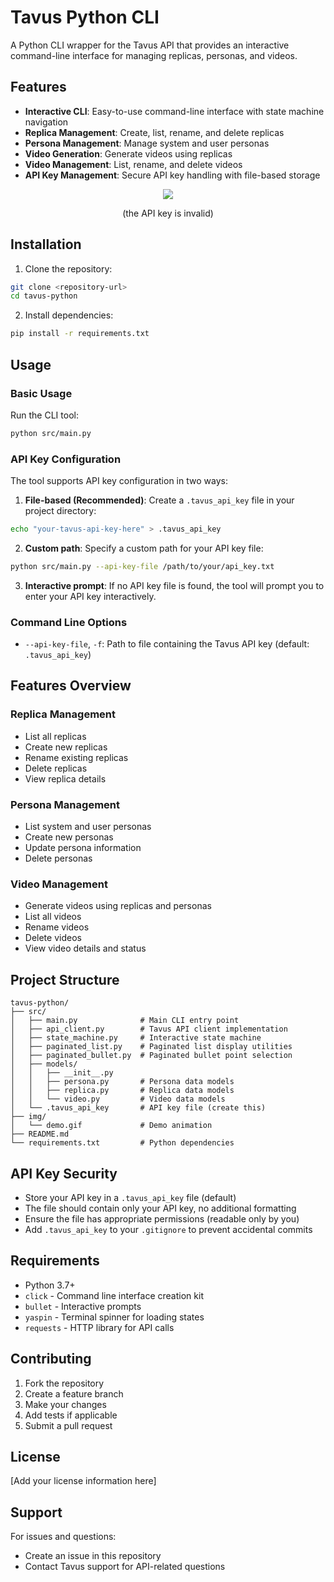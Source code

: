 # Tavus Python CLI

A Python CLI wrapper for the Tavus API that provides an interactive command-line interface for managing replicas, personas, and videos.

## Features

- **Interactive CLI**: Easy-to-use command-line interface with state machine navigation
- **Replica Management**: Create, list, rename, and delete replicas
- **Persona Management**: Manage system and user personas
- **Video Generation**: Generate videos using replicas
- **Video Management**: List, rename, and delete videos
- **API Key Management**: Secure API key handling with file-based storage


<p align="center"><img src="/img/demo.gif?raw=true"/></p>
<p align="center">(the API key is invalid)</p>

## Installation

1. Clone the repository:
```bash
git clone <repository-url>
cd tavus-python
```

2. Install dependencies:
```bash
pip install -r requirements.txt
```

## Usage

### Basic Usage

Run the CLI tool:
```bash
python src/main.py
```

### API Key Configuration

The tool supports API key configuration in two ways:

1. **File-based (Recommended)**: Create a `.tavus_api_key` file in your project directory:
```bash
echo "your-tavus-api-key-here" > .tavus_api_key
```

2. **Custom path**: Specify a custom path for your API key file:
```bash
python src/main.py --api-key-file /path/to/your/api_key.txt
```

3. **Interactive prompt**: If no API key file is found, the tool will prompt you to enter your API key interactively.

### Command Line Options

- `--api-key-file`, `-f`: Path to file containing the Tavus API key (default: `.tavus_api_key`)

## Features Overview

### Replica Management
- List all replicas
- Create new replicas
- Rename existing replicas
- Delete replicas
- View replica details

### Persona Management
- List system and user personas
- Create new personas
- Update persona information
- Delete personas

### Video Management
- Generate videos using replicas and personas
- List all videos
- Rename videos
- Delete videos
- View video details and status

## Project Structure

```
tavus-python/
├── src/
│   ├── main.py              # Main CLI entry point
│   ├── api_client.py        # Tavus API client implementation
│   ├── state_machine.py     # Interactive state machine
│   ├── paginated_list.py    # Paginated list display utilities
│   ├── paginated_bullet.py  # Paginated bullet point selection
│   ├── models/
│   │   ├── __init__.py
│   │   ├── persona.py       # Persona data models
│   │   ├── replica.py       # Replica data models
│   │   └── video.py         # Video data models
│   └── .tavus_api_key       # API key file (create this)
├── img/
│   └── demo.gif             # Demo animation
├── README.md
└── requirements.txt         # Python dependencies
```

## API Key Security

- Store your API key in a `.tavus_api_key` file (default)
- The file should contain only your API key, no additional formatting
- Ensure the file has appropriate permissions (readable only by you)
- Add `.tavus_api_key` to your `.gitignore` to prevent accidental commits

## Requirements

- Python 3.7+
- `click` - Command line interface creation kit
- `bullet` - Interactive prompts
- `yaspin` - Terminal spinner for loading states
- `requests` - HTTP library for API calls

## Contributing

1. Fork the repository
2. Create a feature branch
3. Make your changes
4. Add tests if applicable
5. Submit a pull request

## License

[Add your license information here]

## Support

For issues and questions:
- Create an issue in this repository
- Contact Tavus support for API-related questions
